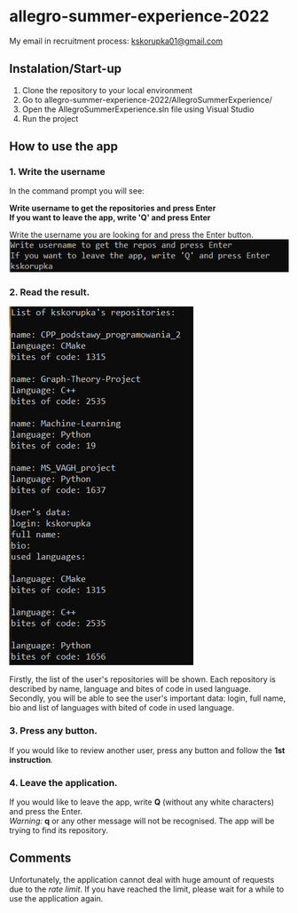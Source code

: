 # allegro-summer-experience-2022
My email in recruitment process: kskorupka01@gmail.com
## Instalation/Start-up
1. Clone the repository to your local environment
2. Go to allegro-summer-experience-2022/AllegroSummerExperience/
3. Open the AllegroSummerExperience.sln file using Visual Studio
4. Run the project
## How to use the app
### 1. Write the username
In the command prompt you will see:  
  
**Write username to get the repositories and press Enter  
If you want to leave the app, write 'Q' and press Enter**  
  
Write the username you are looking for and press the Enter button.  
![](readme_pictures/1.png)  
### 2. Read the result.
![](readme_pictures/2.png)  

Firstly, the list of the user's repositories will be shown. Each repository is described by name, language and bites of code in used language.  
Secondly, you will be able to see the user's important data: login, full name, bio and list of languages with bited of code in used language.  

### 3. Press any button.
If you would like to review another user, press any button and follow the **1st instruction**.

### 4. Leave the application.
If you would like to leave the app, write **Q** (without any white characters) and press the Enter.  
_Warning:_ **q** or any other message will not be recognised. The app will be trying to find its repository.  

## Comments
Unfortunately, the application cannot deal with huge amount of requests due to the *rate limit*. If you have reached the limit, please wait for a while to use the application again.
